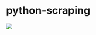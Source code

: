 # python-scraping

![](https://github.com/lbias/python-scraping/blob/master/40_nltk_lexicographical_analysis/40_nltk_lexicographical_analysis.png)
